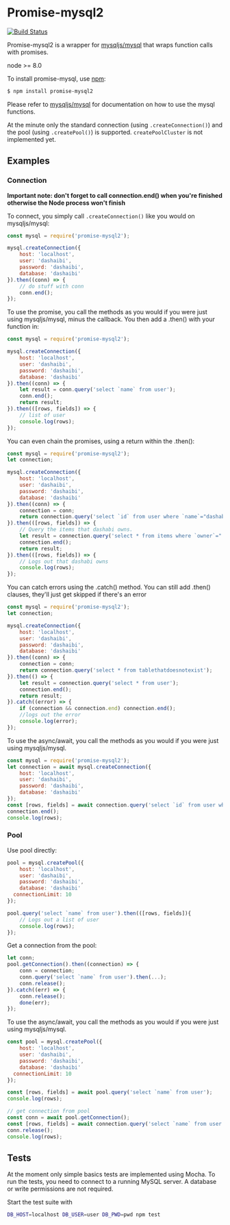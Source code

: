 Promise-mysql2
==================
[![Build Status](https://travis-ci.org/lukeb-uk/node-promise-mysql.svg?style=flat&branch=master)](https://travis-ci.org/lukeb-uk/node-promise-mysql?branch=master)

Promise-mysql2 is a wrapper for [mysqljs/mysql](https://github.com/mysqljs/mysql) that wraps function calls with  promises.

node >= 8.0

To install promise-mysql, use [npm](http://github.com/isaacs/npm):

```bash
$ npm install promise-mysql2
```

Please refer to [mysqljs/mysql](https://github.com/mysqljs/mysql) for documentation on how to use the mysql functions.

At the minute only the standard connection (using `.createConnection()`) and the pool (using `.createPool()`) is supported. `createPoolCluster` is not implemented yet.

## Examples

### Connection

**Important note: don't forget to call connection.end() when you're finished otherwise the Node process won't finish**

To connect, you simply call `.createConnection()` like you would on mysqljs/mysql:
```javascript
const mysql = require('promise-mysql2');

mysql.createConnection({
	host: 'localhost',
	user: 'dashaibi',
	password: 'dashaibi',
	database: 'dashaibi'
}).then((conn) => {
    // do stuff with conn
    conn.end();
});
```

To use the promise, you call the methods as you would if you were just using mysqljs/mysql, minus the callback. You then add a .then() with your function in:
```javascript
const mysql = require('promise-mysql2');

mysql.createConnection({
	host: 'localhost',
	user: 'dashaibi',
	password: 'dashaibi',
	database: 'dashaibi'
}).then((conn) => {
	let result = conn.query('select `name` from user');
	conn.end();
	return result;
}).then(([rows, fields]) => {
	// list of user
	console.log(rows);
});
```

You can even chain the promises, using a return within the .then():
```javascript
const mysql = require('promise-mysql2');
let connection;

mysql.createConnection({
	host: 'localhost',
	user: 'dashaibi',
	password: 'dashaibi',
	database: 'dashaibi'
}).then((conn) => {
	connection = conn;
	return connection.query('select `id` from user where `name`="dashabi"');
}).then(([rows, fields]) => {
	// Query the items that dashabi owns.
	let result = connection.query('select * from items where `owner`="' + rows[0].id + '" and `name`="dashabi"');
	connection.end();
	return result;
}).then(([rows, fields]) => {
	// Logs out that dashabi owns
	console.log(rows);
});
```

You can catch errors using the .catch() method. You can still add .then() clauses, they'll just get skipped if there's an error
```javascript
const mysql = require('promise-mysql2');
let connection;

mysql.createConnection({
	host: 'localhost',
	user: 'dashaibi',
	password: 'dashaibi',
	database: 'dashaibi'
}).then((conn) => {
	connection = conn;
	return connection.query('select * from tablethatdoesnotexist');
}).then(() => {
	let result = connection.query('select * from user');
	connection.end();
	return result;
}).catch((error) => {
	if (connection && connection.end) connection.end();
	//logs out the error
	console.log(error);
});

```

To use the async/await, you call the methods as you would if you were just using mysqljs/mysql.
```javascript
const mysql = require('promise-mysql2');
let connection = await mysql.createConnection({
	host: 'localhost',
	user: 'dashaibi',
	password: 'dashaibi',
	database: 'dashaibi'
});
const [rows, fields] = await connection.query('select `id` from user where `name`="dashabi"');
connection.end();
console.log(rows);
```

### Pool

Use pool directly:

```javascript
pool = mysql.createPool({
	host: 'localhost',
	user: 'dashaibi',
	password: 'dashaibi',
	database: 'dashaibi'
  connectionLimit: 10
});

pool.query('select `name` from user').then(([rows, fields]){
    // Logs out a list of user
    console.log(rows);
});

```

Get a connection from the pool:

```javascript
let conn;
pool.getConnection().then((connection) => {
	conn = connection;
	conn.query('select `name` from user').then(...);
	conn.release();
}).catch((err) => {
	conn.release();
	done(err);
});
```

To use the async/await, you call the methods as you would if you were just using mysqljs/mysql.
```javascript
const pool = mysql.createPool({
	host: 'localhost',
	user: 'dashaibi',
	password: 'dashaibi',
	database: 'dashaibi'
  connectionLimit: 10
});

const [rows, fields] = await pool.query('select `name` from user');
console.log(rows);

// get connection from pool
const conn = await pool.getConnection();
const [rows, fields] = await connection.query('select `name` from user');
conn.release();
console.log(rows);
```


## Tests

At the moment only simple basics tests are implemented using Mocha.
To run the tests, you need to connect to a running MySQL server. A database or write permissions are not required.

Start the test suite with

```bash
DB_HOST=localhost DB_USER=user DB_PWD=pwd npm test
```
